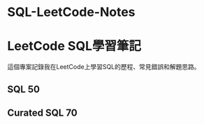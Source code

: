 # SQL-LeetCode-Notes
# LeetCode SQL學習筆記

這個專案記錄我在LeetCode上學習SQL的歷程、常見錯誤和解題思路。

## SQL 50

## Curated SQL 70 
